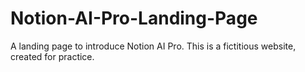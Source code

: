 # Notion-AI-Pro-Landing-Page
A landing page to introduce Notion AI Pro. This is a fictitious website, created for practice.

